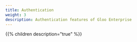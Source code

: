 ```yaml
---
title: Authentication
weight: 3
description: Authentication features of Gloo Enterprise
---
```


{{% children description="true" %}}
